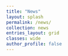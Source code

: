 ```yaml
---
title: "News"
layout: splash
permalink: /news/
collection: news
entries_layout: grid
classes: wide
author_profile: false
---
```


